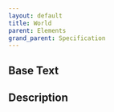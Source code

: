 ```yaml
---
layout: default
title: World
parent: Elements
grand_parent: Specification
---
```

Base Text
---
Description
---
